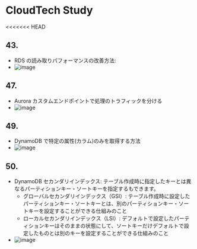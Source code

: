 # CloudTech Study

<<<<<<< HEAD

## 43.

- RDS の読み取りパフォーマンスの改善方法:
- ![image](https://github.com/yoshikikasama/network-and-server/assets/61643054/98ab52ab-800a-4623-abce-65004232037b)

## 47.

- Aurora カスタムエンドポイントで処理のトラフィックを分ける
- ![image](https://github.com/yoshikikasama/network-and-server/assets/61643054/b25eadf6-5036-47d2-8679-27743a1de369)

## 49.

- DynamoDB で特定の属性(カラム)のみを取得する方法
- ![image](https://github.com/yoshikikasama/network-and-server/assets/61643054/45c06f10-f698-406b-a46b-de96cd77ca49)

## 50.

- DynamoDB セカンダリインデックス: テーブル作成時に指定したキーとは異なるパーティションキー・ソートキーを指定するもできます。
  - グローバルセカンダリインデックス（GSI）: テーブル作成時に設定したパーティションキー・ソートキーとは、別のパーティションキー・ソートキーを設定することができる仕組みのこと
  - ローカルセカンダリインデックス（LSI）: デフォルトで設定したパーティションキーはそのままの状態にして、ソートキーだけデフォルトで設定したものとは別のキーを設定することができる仕組みのこと
- ![image](https://github.com/yoshikikasama/network-and-server/assets/61643054/920c409d-24a7-4ab9-b936-ffd4d9fbbf3a)
